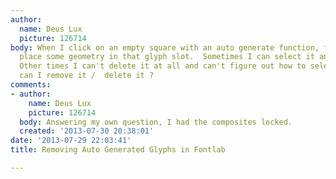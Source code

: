 ```yaml
---
author:
  name: Deus Lux
  picture: 126714
body: When I click on an empty square with an auto generate function, fontlab will
  place some geometry in that glyph slot.  Sometimes I can select it and delete it.
  Other times I can't delete it at all and can't figure out how to select it.  How
  can I remove it /  delete it ?
comments:
- author:
    name: Deus Lux
    picture: 126714
  body: Answering my own question, I had the composites locked.
  created: '2013-07-30 20:38:01'
date: '2013-07-29 22:03:41'
title: Removing Auto Generated Glyphs in Fontlab

---
```


